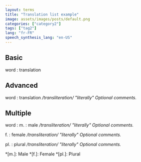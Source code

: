 ```yaml
---
layout: terms
title: "Translation list example"
image: assets/images/posts/default.png
categories: ["category2"]
tags: ["tag2"]
lang: "fr-FR"
speech_synthesis_lang: "en-US"
---
```


## Basic

word
: translation


## Advanced

word
: translation
*/transliteration/ "literally" Optional comments.*


## Multiple

word
: m.
  : male
  */transliteration/ "literally" Optional comments.*

  f.
  : female
  */transliteration/ "literally" Optional comments.*

  pl.
  : plural
  */transliteration/ "literally" Optional comments.*


*[m.]: Male
*[f.]: Female
*[pl.]: Plural
